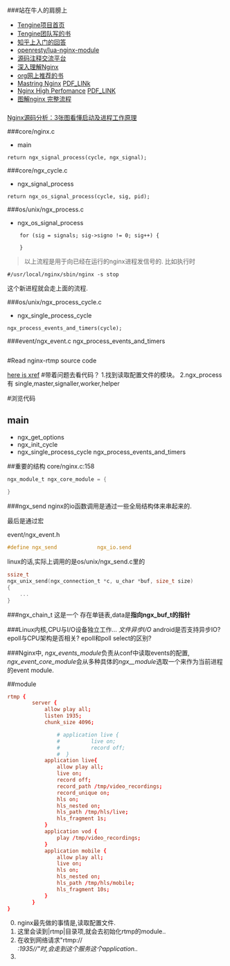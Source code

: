 ###站在牛人的肩膀上
* [Tengine项目首页](http://tengine.taobao.org/index_cn.html)
* [Tengine团队写的书](http://tengine.taobao.org/book/index.html)
* [知乎上入门的回答](https://www.zhihu.com/question/20857459)
* [openresty/lua-nginx-module](https://github.com/openresty/lua-nginx-module)
* [源码注释交流平台](http://www.imaotao.cn/xref/nginx-1.10.0/)
* [深入理解Nginx](http://product.dangdang.com/23910258.html#catalog)
* [org网上推荐的书](http://nginx.org/en/books.html)
* [Mastring Nginx](http://product.dangdang.com/23655331.html#catalog) [PDF_LINk](http://pdf.th7.cn/down/files/1411/Mastering%20Nginx.pdf)
* [Nginx High Perfomance](http://product.dangdang.com/1900482176.html#catalog) [PDF_LINK](http://185.49.84.138/ebooks/Nginx-High-Performance[ebooksfeed.com].pdf)
* [图解nginx 完整流程](http://techlog.cn/article/list/10182665)

###
[Nginx源码分析：3张图看懂启动及进程工作原理](http://weibo.com/ttarticle/p/show?id=2309403949643745620312)

###core/nginx.c
* main
```
return ngx_signal_process(cycle, ngx_signal);
```

###core/ngx_cycle.c
* ngx_signal_process
```
return ngx_os_signal_process(cycle, sig, pid);
```


###os/unix/ngx_process.c
* ngx_os_signal_process
```
    for (sig = signals; sig->signo != 0; sig++) {
        
    }
```

>以上流程是用于向已经在运行的nginx进程发信号的.
比如执行时
```
#/usr/local/nginx/sbin/nginx -s stop
```
这个新进程就会走上面的流程.

###os/unix/ngx_process_cycle.c
* ngx_single_process_cycle
```
ngx_process_events_and_timers(cycle);
```

###event/ngx_event.c
ngx_process_events_and_timers
```

```



#Read nginx-rtmp source code

[here is xref]()
#带着问题去看代码？
1.找到读取配置文件的模块。
2.ngx_process 有 single,master,signaller,worker,helper

#浏览代码

## main
    
    
* ngx_get_options
* ngx_init_cycle
* ngx_single_process_cycle
    ngx_process_events_and_timers
    


##重要的结构
core/nginx.c:158
``` c
ngx_module_t ngx_core_module = {
    
}
```

###ngx_send
nginx的io函数调用是通过一些全局结构体来串起来的.

最后是通过宏

event/ngx_event.h
```c
#define ngx_send             ngx_io.send
```


linux的话,实际上调用的是os/unix/ngx_send.c里的
```c
ssize_t
ngx_unix_send(ngx_connection_t *c, u_char *buf, size_t size)
{
    ...
}
```

###ngx_chain_t 
这是一个 存在单链表,data是**指向ngx_buf_t的指针**

###Linux内核,CPU与I/O设备独立工作...
*文件异步I/O*
android是否支持异步IO?
epoll与CPU架构是否相关?
epoll和poll select的区别?

###Nginx中,
*ngx_events_module*负责从conf中读取events的配置,
*ngx_event_core_module*会从多种具体的*ngx_<event>_module*选取一个来作为当前进程的event module.

##module
```conf
rtmp {
        server {
            allow play all;
            listen 1935;
            chunk_size 4096;

                # application live {
                #          live on;
                #          record off;
                #  }
            application live{
                allow play all;
                live on;
                record off;
                record_path /tmp/video_recordings;
                record_unique on;
                hls on;
                hls_nested on;
                hls_path /tmp/hls/live;
                hls_fragment 1s;
            }
            application vod {
                play /tmp/video_recordings;
            }
            application mobile {
                allow play all;
                live on;
                hls on;
                hls_nested on;
                hls_path /tmp/hls/mobile;
                hls_fragment 10s;
            }
        }
}
```
0. nginx最先做的事情是,读取配置文件.
1. 这里会读到|rtmp|目录项,就会去初始化rtmp的module..
2. 在收到网络请求"rtmp://<address>:1935/<live>/<app>"时,会走到这个服务这个application..
3. 